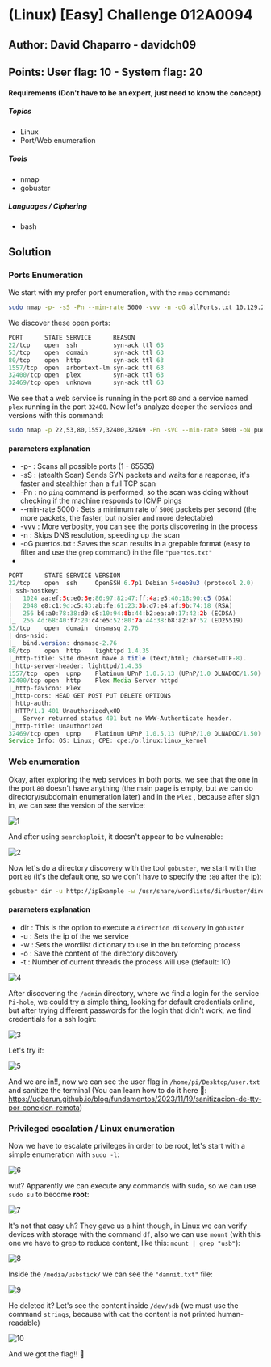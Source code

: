 # (Linux) [Easy] Challenge 012A0094
## Author: David Chaparro - davidch09
## Points: User flag: 10 - System flag: 20

#### Requirements (Don't have to be an expert, just need to know the concept)

##### Topics
+ Linux
+ Port/Web enumeration

##### Tools
+ nmap
+ gobuster

##### Languages / Ciphering
+ bash

## Solution

### Ports Enumeration

We start with my prefer port enumeration, with the `nmap` command:

```sh
sudo nmap -p- -sS -Pn --min-rate 5000 -vvv -n -oG allPorts.txt 10.129.231.219
```

We discover these open ports:

```java
PORT      STATE SERVICE      REASON
22/tcp    open  ssh          syn-ack ttl 63
53/tcp    open  domain       syn-ack ttl 63
80/tcp    open  http         syn-ack ttl 63
1557/tcp  open  arbortext-lm syn-ack ttl 63
32400/tcp open  plex         syn-ack ttl 63
32469/tcp open  unknown      syn-ack ttl 63
```
We see that a web service is running in the port `80` and a service named `plex` running in the port `32400`. Now let's analyze deeper the services and versions with this command:

```sh
sudo nmap -p 22,53,80,1557,32400,32469 -Pn -sVC --min-rate 5000 -oN puertos.txt 10.129.231.219
```
#### parameters explanation
+ -p- : Scans all possible ports (1 - 65535)
+ -sS : (stealth Scan) Sends SYN packets and waits for a response, it's faster and stealthier than a full TCP scan
+ -Pn : no `ping` command is performed, so the scan was doing without checking if the machine responds to ICMP pings
+ --min-rate 5000 : Sets a minimum rate of `5000` packets per second (the more packets, the faster, but noisier and more detectable)
+ -vvv : More verbosity, you can see the ports discovering in the process
+ -n : Skips DNS resolution, speeding up the scan
+ -oG puertos.txt : Saves the scan results in a grepable format (easy to filter and use the `grep` command) in the file `"puertos.txt"`
+ 
  
```java
PORT      STATE SERVICE VERSION
22/tcp    open  ssh     OpenSSH 6.7p1 Debian 5+deb8u3 (protocol 2.0)
| ssh-hostkey: 
|   1024 aa:ef:5c:e0:8e:86:97:82:47:ff:4a:e5:40:18:90:c5 (DSA)
|   2048 e8:c1:9d:c5:43:ab:fe:61:23:3b:d7:e4:af:9b:74:18 (RSA)
|   256 b6:a0:78:38:d0:c8:10:94:8b:44:b2:ea:a0:17:42:2b (ECDSA)
|_  256 4d:68:40:f7:20:c4:e5:52:80:7a:44:38:b8:a2:a7:52 (ED25519)
53/tcp    open  domain  dnsmasq 2.76
| dns-nsid: 
|_  bind.version: dnsmasq-2.76
80/tcp    open  http    lighttpd 1.4.35
|_http-title: Site doesnt have a title (text/html; charset=UTF-8).
|_http-server-header: lighttpd/1.4.35
1557/tcp  open  upnp    Platinum UPnP 1.0.5.13 (UPnP/1.0 DLNADOC/1.50)
32400/tcp open  http    Plex Media Server httpd
|_http-favicon: Plex
|_http-cors: HEAD GET POST PUT DELETE OPTIONS
| http-auth: 
| HTTP/1.1 401 Unauthorized\x0D
|_  Server returned status 401 but no WWW-Authenticate header.
|_http-title: Unauthorized
32469/tcp open  upnp    Platinum UPnP 1.0.5.13 (UPnP/1.0 DLNADOC/1.50)
Service Info: OS: Linux; CPE: cpe:/o:linux:linux_kernel
```


### Web enumeration

Okay, after exploring the web services in both ports, we see that the one in the port `80` doesn't have anything (the main page is empty, but we can do directory/subdomain enumeration later) and in the `Plex` , because after sign in, we can see the version of the service: 

![1](./assets/1.png)

And after using `searchsploit`, it doesn't appear to be vulnerable:  

![2](./assets/2.png)

Now let's do a directory discovery with the tool `gobuster`, we start with the port `80` (it's the default one, so we don't have to specify the `:80` after the ip):

```sh
gobuster dir -u http://ipExample -w /usr/share/wordlists/dirbuster/directory-list-2.3-small.txt -o fuzzWebDir.txt -t 50 
```
#### parameters explanation
+ dir : This is the option to execute a `direction discovery` in `gobuster`
+ -u : Sets the ip of the we service
+ -w : Sets the wordlist dictionary to use in the bruteforcing process
+ -o : Save the content of the directory discovery
+ -t : Number of current threads the process will use (default: 10)

![4](./assets/4.png)

After discovering the `/admin` directory, where we find a login for the service `Pi-hole`, we could try a simple thing, looking for default credentials online, but after trying different passwords for the login that didn't work, we find credentials for a ssh login:

![3](./assets/3.png)

Let's try it:

![5](./assets/5.png)


And we are in!!, now we can see the user flag in `/home/pi/Desktop/user.txt` and sanitize the terminal (You can learn how to do it here 🐇: https://uqbarun.github.io/blog/fundamentos/2023/11/19/sanitizacion-de-tty-por-conexion-remota)

### Privileged escalation / Linux enumeration

Now we have to escalate privileges in order to be root, let's start with a simple enumeration with `sudo -l`:

![6](./assets/6.png)

wut? Apparently we can execute any commands with sudo, so we can use `sudo su` to become **root**:

![7](./assets/7.png)

It's not that easy uh? They gave us a hint though, in Linux we can verify devices with storage with the command `df`, also we can use `mount` (with this one we have to grep to reduce content, like this: `mount | grep "usb"`):

![8](./assets/8.png)

Inside the `/media/usbstick/` we can see the `"damnit.txt"` file:

![9](./assets/9.png)

He deleted it? Let's see the content inside `/dev/sdb` (we must use the command `strings`, because with `cat` the content is not printed human-readable)

![10](./assets/10.png)

And we got the flag!! 🐇





